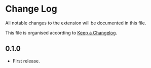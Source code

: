 # Change Log

All notable changes to the extension will be documented in this file.

This file is organised according to [Keep a Changelog](http://keepachangelog.com/).

## 0.1.0

- First release.
